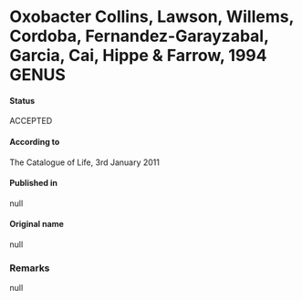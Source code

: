 # Oxobacter Collins, Lawson, Willems, Cordoba, Fernandez-Garayzabal, Garcia, Cai, Hippe & Farrow, 1994 GENUS

#### Status
ACCEPTED

#### According to
The Catalogue of Life, 3rd January 2011

#### Published in
null

#### Original name
null

### Remarks
null